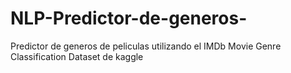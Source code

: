 # NLP-Predictor-de-generos-
Predictor de generos de peliculas utilizando el  IMDb Movie Genre Classification Dataset de kaggle
